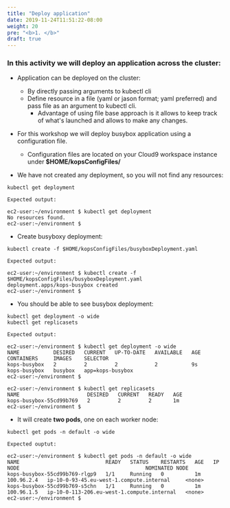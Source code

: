 ```yaml
---
title: "Deploy application"
date: 2019-11-24T11:51:22-08:00
weight: 20
pre: "<b>1. </b>"
draft: true
---
```


### In this activity we will deploy an application across the cluster:

* Application can be deployed on the cluster:
  * By directly passing arguments to kubectl cli
  * Define resource in a file (yaml or jason format; yaml preferred) and pass file as an argument to kubectl cli.
     * Advantage of using file base approach is it allows to keep track of what's launched and allows to make any changes.

* For this workshop we will deploy busybox application using a configuration file.
  * Configuration files are located on your Cloud9 workspace instance under **$HOME/kopsConfigFiles/**

* We have not created any deployment, so you will not find any resources:
```
kubectl get deployment
```
```
Expected output:

ec2-user:~/environment $ kubectl get deployment
No resources found.
ec2-user:~/environment $
```

* Create busyboxy deployment:
```
kubectl create -f $HOME/kopsConfigFiles/busyboxDeployment.yaml
```
```
Expected output:

ec2-user:~/environment $ kubectl create -f $HOME/kopsConfigFiles/busyboxDeployment.yaml
deployment.apps/kops-busybox created
ec2-user:~/environment $
```

* You should be able to see busybox deployment:
```
kubectl get deployment -o wide
kubectl get replicasets
```
```
Expected output:

ec2-user:~/environment $ kubectl get deployment -o wide
NAME           DESIRED   CURRENT   UP-TO-DATE   AVAILABLE   AGE   CONTAINERS     IMAGES    SELECTOR
kops-busybox   2         2         2            2           9s    kops-busybox   busybox   app=kops-busybox
ec2-user:~/environment $

ec2-user:~/environment $ kubectl get replicasets
NAME                      DESIRED   CURRENT   READY   AGE
kops-busybox-55cd99b769   2         2         2       1m
ec2-user:~/environment $
```

* It will create **two pods**, one on each worker node:
```
kubectl get pods -n default -o wide
```
```
Expected ouptut:

ec2-user:~/environment $ kubectl get pods -n default -o wide
NAME                            READY   STATUS    RESTARTS   AGE   IP           NODE                                         NOMINATED NODE
kops-busybox-55cd99b769-rlgp9   1/1     Running   0          1m    100.96.2.4   ip-10-0-93-45.eu-west-1.compute.internal     <none>
kops-busybox-55cd99b769-s5chn   1/1     Running   0          1m    100.96.1.5   ip-10-0-113-206.eu-west-1.compute.internal   <none>
ec2-user:~/environment $
```
